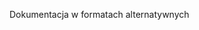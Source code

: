 <Token xmlns:xlink="http://www.w3.org/1999/xlink">Dokumentacja w formatach alternatywnych</Token>

<!--HONumber=Jul16_HO3-->


